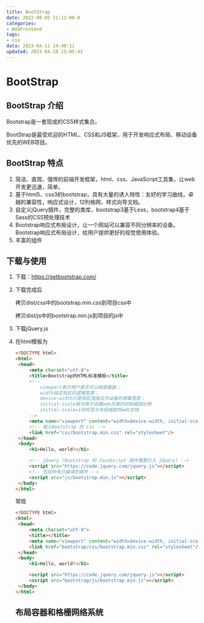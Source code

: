 ```yaml
---
title: BootStrap
date: 2022-08-05 11:12:00.0
categories: 
- WebFrontend
tags: 
- css
data: 2023-04-11 14:40:11
updated: 2023-04-18 15:05:43
---
```




# BootStrap

## BootStrap 介绍

Bootstrap是一套现成的CSS样式集合。

BootStrap是最受欢迎的HTML、CSS和JS框架，用于开发响应式布局、移动设备优先的WEB项目。

## BootStrap 特点

1. 简洁、直观、强悍的前端开发框架，html、css、JavaScript工具集，让web开发更迅速，简单。
2. 基于html5、css3的bootstrap，具有大量的诱人特性：友好的学习曲线，卓越的兼容性，响应式设计，12列格网，样式向导文档。
3. 自定义jQuery插件，完整的类库，bootstrap3基于Less，bootstrap4基于Sass的CSS预处理技术
4. Bootstrap响应式布局设计，让一个网站可以兼容不同分辨率的设备。Bootstrap响应式布局设计，给用户提供更好的视觉使用体验。
5. 丰富的组件

## 下载与使用

1. 下载：https://getbootstrap.com/

2. 下载完成后

   拷贝dist/css中的bootstrap.min.css到项目css中

   拷贝dist/js中的bootstrap.min.js到项目的js中

3. 下载jQuery.js

4. 在html模板为

   ~~~html
   <!DOCTYPE html>
   <html>
   	<head>
   		<meta charset="utf-8">
   		<title>Bootstrap的HTML标准模板</title>
   		<!--
   			viewport表示用户是否可以缩放画面；
   			width指定视区的逻辑宽度；
   			device-width只是视区宽度应为设备的屏幕宽度；
   			initial-scale指令用于设置web页面的初始缩放比例
   			initial-scale=1则将显示未经缩放的web文档
   		-->
   		<meta name="viewport" content="width=device-width, initial-scale=1则将显示未经缩放的web文档=1.0">
   		<!-- 载入Bootstrap 的 css -->
   		<link href="css/bootstrap.min.css" rel="stylesheet"/>
   	</head>
   	<body>
   		<h1>Hello, world!</h1>
   
   		<!-- jQuery (Bootstrap 的 JavaScript 插件需要引入 jQuery) -->
   		<script src="https://code.jquery.com/jquery.js"></script>
   		<!-- 包括所有已编译的插件 -->
   		<script src="js/bootstrap.min.js"></script>
   	</body>
   </html>
   
   ~~~

   常规

   ~~~html
   <!DOCTYPE html>
   <html>
   	<head>
   		<meta charset="utf-8">
   		<title></title>
   		<meta name="viewport" content="width=device-width, initial-scale=1则将显示未经缩放的web文档=1.0">
   		<link href="bootstrap/css/bootstrap.min.css" rel="stylesheet"/>
   	</head>
   	<body>
   		<h1>Hello, world!</h1>
   
   		<script src="https://code.jquery.com/jquery.js"></script>
   		<script src="bootstrap/js/bootstrap.min.js"></script>
   	</body>
   </html>
   ~~~

   

   ## 布局容器和格栅网络系统